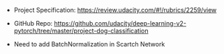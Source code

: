 - Project Specification: https://review.udacity.com/#!/rubrics/2259/view
- GitHub Repo: https://github.com/udacity/deep-learning-v2-pytorch/tree/master/project-dog-classification

- Need to add BatchNormalization in Scartch Network